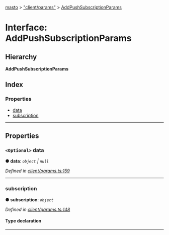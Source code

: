 [masto](../README.md) > ["client/params"](../modules/_client_params_.md) > [AddPushSubscriptionParams](../interfaces/_client_params_.addpushsubscriptionparams.md)

# Interface: AddPushSubscriptionParams

## Hierarchy

**AddPushSubscriptionParams**

## Index

### Properties

* [data](_client_params_.addpushsubscriptionparams.md#data)
* [subscription](_client_params_.addpushsubscriptionparams.md#subscription)

---

## Properties

<a id="data"></a>

### `<Optional>` data

**● data**: *`object` \| `null`*

*Defined in [client/params.ts:159](https://github.com/lagunehq/core/blob/84abcd4/src/client/params.ts#L159)*

___
<a id="subscription"></a>

###  subscription

**● subscription**: *`object`*

*Defined in [client/params.ts:148](https://github.com/lagunehq/core/blob/84abcd4/src/client/params.ts#L148)*

#### Type declaration

___

